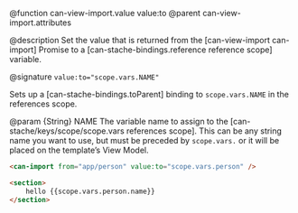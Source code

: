 @function can-view-import.value value:to
@parent can-view-import.attributes

@description Set the value that is returned from the [can-view-import can-import] Promise to a [can-stache-bindings.reference reference scope] variable.

@signature `value:to="scope.vars.NAME"`

Sets up a [can-stache-bindings.toParent] binding to `scope.vars.NAME` in the references scope.

@param {String} NAME The variable name to assign to the [can-stache/keys/scope/scope.vars references scope]. This can be any string name you want to use, but must be preceded by `scope.vars.` or it will be placed on the template’s View Model.

```html
<can-import from="app/person" value:to="scope.vars.person" />

<section>
	hello {{scope.vars.person.name}}
</section>
```
